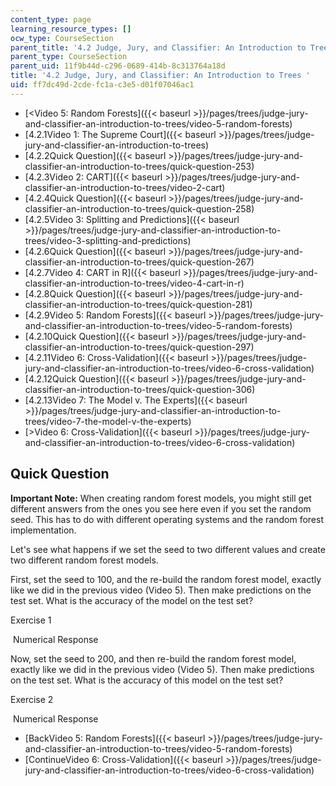 ```yaml
---
content_type: page
learning_resource_types: []
ocw_type: CourseSection
parent_title: '4.2 Judge, Jury, and Classifier: An Introduction to Trees '
parent_type: CourseSection
parent_uid: 11f9b44d-c296-0689-414b-8c313764a18d
title: '4.2 Judge, Jury, and Classifier: An Introduction to Trees '
uid: ff7dc49d-2cde-fc1a-c3e5-d01f07046ac1
---
```


*   [\<Video 5: Random Forests]({{< baseurl >}}/pages/trees/judge-jury-and-classifier-an-introduction-to-trees/video-5-random-forests)
*   [4.2.1Video 1: The Supreme Court]({{< baseurl >}}/pages/trees/judge-jury-and-classifier-an-introduction-to-trees)
*   [4.2.2Quick Question]({{< baseurl >}}/pages/trees/judge-jury-and-classifier-an-introduction-to-trees/quick-question-253)
*   [4.2.3Video 2: CART]({{< baseurl >}}/pages/trees/judge-jury-and-classifier-an-introduction-to-trees/video-2-cart)
*   [4.2.4Quick Question]({{< baseurl >}}/pages/trees/judge-jury-and-classifier-an-introduction-to-trees/quick-question-258)
*   [4.2.5Video 3: Splitting and Predictions]({{< baseurl >}}/pages/trees/judge-jury-and-classifier-an-introduction-to-trees/video-3-splitting-and-predictions)
*   [4.2.6Quick Question]({{< baseurl >}}/pages/trees/judge-jury-and-classifier-an-introduction-to-trees/quick-question-267)
*   [4.2.7Video 4: CART in R]({{< baseurl >}}/pages/trees/judge-jury-and-classifier-an-introduction-to-trees/video-4-cart-in-r)
*   [4.2.8Quick Question]({{< baseurl >}}/pages/trees/judge-jury-and-classifier-an-introduction-to-trees/quick-question-281)
*   [4.2.9Video 5: Random Forests]({{< baseurl >}}/pages/trees/judge-jury-and-classifier-an-introduction-to-trees/video-5-random-forests)
*   [4.2.10Quick Question]({{< baseurl >}}/pages/trees/judge-jury-and-classifier-an-introduction-to-trees/quick-question-297)
*   [4.2.11Video 6: Cross-Validation]({{< baseurl >}}/pages/trees/judge-jury-and-classifier-an-introduction-to-trees/video-6-cross-validation)
*   [4.2.12Quick Question]({{< baseurl >}}/pages/trees/judge-jury-and-classifier-an-introduction-to-trees/quick-question-306)
*   [4.2.13Video 7: The Model v. The Experts]({{< baseurl >}}/pages/trees/judge-jury-and-classifier-an-introduction-to-trees/video-7-the-model-v-the-experts)
*   [\>Video 6: Cross-Validation]({{< baseurl >}}/pages/trees/judge-jury-and-classifier-an-introduction-to-trees/video-6-cross-validation)

Quick Question
--------------

**Important Note:** When creating random forest models, you might still get different answers from the ones you see here even if you set the random seed. This has to do with different operating systems and the random forest implementation.

Let's see what happens if we set the seed to two different values and create two different random forest models.

First, set the seed to 100, and the re-build the random forest model, exactly like we did in the previous video (Video 5). Then make predictions on the test set. What is the accuracy of the model on the test set?

Exercise 1

&nbsp;Numerical Response&nbsp;

Now, set the seed to 200, and then re-build the random forest model, exactly like we did in the previous video (Video 5). Then make predictions on the test set. What is the accuracy of this model on the test set?

Exercise 2

&nbsp;Numerical Response&nbsp;

*   [BackVideo 5: Random Forests]({{< baseurl >}}/pages/trees/judge-jury-and-classifier-an-introduction-to-trees/video-5-random-forests)
*   [ContinueVideo 6: Cross-Validation]({{< baseurl >}}/pages/trees/judge-jury-and-classifier-an-introduction-to-trees/video-6-cross-validation)